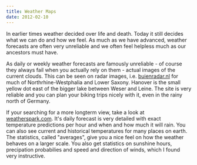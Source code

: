 ```yaml
---
title: Weather Maps
date: 2012-02-10
---
```

In earlier times weather decided over life and death. Today it still decides what we can do and how we feel. As much as we have advanced, weather forecasts are often very unreliable and we often feel helpless much as our ancestors must have.

As daily or weekly weather forecasts are famously unreliable - of course they always fail when you actually rely on them - actual images of the current clouds. This can be seen on radar images, i.e. [buienradar.nl](http://www.buienradar.nl/) for much of Northrhine-Westphalia and Lower Saxony. Hanover is the small yellow dot east of the bigger lake between Weser and Leine. The site is very reliable and you can plan your biking trips nicely with it, even in the rainy north of Germany.

If your searching for a more longterm view, take a look at [weatherspark.com](http://weatherspark.com). It's daily forecast is very detailed with exact temperature predictions per hour and when and how much it will rain. You can also see current and historical temperatures for many places on earth. The statistics, called "averages", give you a nice feel on how the weather behaves on a larger scale. You also get statistics on sunshine hours, precipation probabilies and speed and direction of winds, which I found very instructive.
